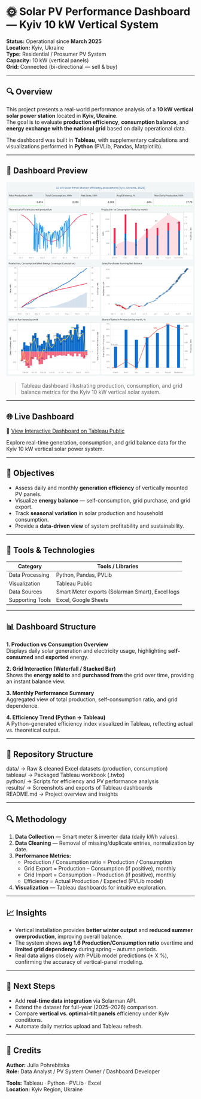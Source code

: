 # 🌞 Solar PV Performance Dashboard — Kyiv 10 kW Vertical System  

**Status:** Operational since **March 2025**  
**Location:** Kyiv, Ukraine  
**Type:** Residential / Prosumer PV System  
**Capacity:** 10 kW (vertical panels)  
**Grid:** Connected (bi-directional — sell & buy)  

---

## 🔍 Overview  

This project presents a real-world performance analysis of a **10 kW vertical solar power station** located in **Kyiv, Ukraine**.  
The goal is to evaluate **production efficiency**, **consumption balance**, and **energy exchange with the national grid** based on daily operational data.

The dashboard was built in **Tableau**, with supplementary calculations and visualizations performed in **Python** (PVLib, Pandas, Matplotlib).

---

## 📸 Dashboard Preview  

![SPS Dashboard](results/SPS_Dashboard.png)

> Tableau dashboard illustrating production, consumption, and grid balance metrics for the Kyiv 10 kW vertical solar system.

---

## 🌐 Live Dashboard

🔗 [View Interactive Dashboard on Tableau Public](https://public.tableau.com/views/10kWSolarPanelStationefficiencyassessmentKyivUkraine2025/SPSDashboard?:language=en-US&:sid=&:redirect=auth&:display_count=n&:origin=viz_share_link)

Explore real-time generation, consumption, and grid balance data for the Kyiv 10 kW vertical solar power system.

---

## 🎯 Objectives  

- Assess daily and monthly **generation efficiency** of vertically mounted PV panels.  
- Visualize **energy balance** — self-consumption, grid purchase, and grid export.  
- Track **seasonal variation** in solar production and household consumption.  
- Provide a **data-driven view** of system profitability and sustainability.

---

## 🧠 Tools & Technologies  

| Category | Tools / Libraries |
|-----------|------------------|
| Data Processing | Python, Pandas, PVLib |
| Visualization | Tableau Public |
| Data Sources | Smart Meter exports (Solarman Smart), Excel logs |
| Supporting Tools | Excel, Google Sheets |

---

## 📊 Dashboard Structure  

**1. Production vs Consumption Overview**  
Displays daily solar generation and electricity usage, highlighting **self-consumed** and **exported** energy.  

**2. Grid Interaction (Waterfall / Stacked Bar)**  
Shows the **energy sold to** and **purchased from** the grid over time, providing an instant balance view.  

**3. Monthly Performance Summary**  
Aggregated view of total production, self-consumption ratio, and grid dependence.  

**4. Efficiency Trend (Python → Tableau)**  
A Python-generated efficiency index visualized in Tableau, reflecting actual vs. theoretical output.

---

## 📂 Repository Structure  

data/           → Raw & cleaned Excel datasets (production, consumption)  
tableau/        → Packaged Tableau workbook (.twbx)  
python/         → Scripts for efficiency and PV performance analysis  
results/        → Screenshots and exports of Tableau dashboards  
README.md       → Project overview and insights  

---

## 🔍 Methodology  

1. **Data Collection** — Smart meter & inverter data (daily kWh values).  
2. **Data Cleaning** — Removal of missing/duplicate entries, normalization by date.  
3. **Performance Metrics:**  
   - Production / Consumption ratio = Production / Consumption 
   - Grid Export = Production – Consumption (if positive), monthly  
   - Grid Import = Consumption – Production (if positive), monthly  
   - Efficiency = Actual Production / Expected (PVLib model)  
4. **Visualization** — Tableau dashboards for intuitive exploration.  

---

## 📈 Insights  

- Vertical installation provides **better winter output** and **reduced summer overproduction**, improving overall balance.  
- The system shows **avg 1.6 Production/Consumption ratio** overtime and **limited grid dependency** during spring – autumn periods.  
- Real data aligns closely with PVLib model predictions (± X %), confirming the accuracy of vertical-panel modeling.

---

## 🚀 Next Steps  

- Add **real-time data integration** via Solarman API.  
- Extend the dataset for full-year (2025–2026) comparison.  
- Compare **vertical vs. optimal-tilt panels** efficiency under Kyiv conditions.  
- Automate daily metrics upload and Tableau refresh.

---

## 📎 Credits  

**Author:** Julia Pohrebitska  
**Role:** Data Analyst / PV System Owner / Dashboard Developer  

**Tools:** Tableau · Python · PVLib · Excel  
**Location:** Kyiv Region, Ukraine  

